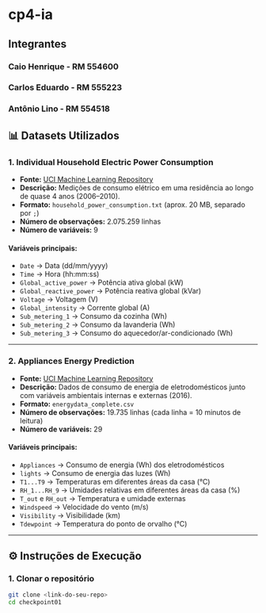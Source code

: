 # cp4-ia

## Integrantes
### Caio Henrique - RM 554600
### Carlos Eduardo - RM 555223
### Antônio Lino - RM 554518

## 📊 Datasets Utilizados

### 1. Individual Household Electric Power Consumption
- **Fonte:** [UCI Machine Learning Repository](https://archive.ics.uci.edu/dataset/235/individual+household+electric+power+consumption)  
- **Descrição:** Medições de consumo elétrico em uma residência ao longo de quase 4 anos (2006–2010).  
- **Formato:** `household_power_consumption.txt` (aprox. 20 MB, separado por `;`)  
- **Número de observações:** 2.075.259 linhas  
- **Número de variáveis:** 9  

#### Variáveis principais:
- `Date` → Data (dd/mm/yyyy)  
- `Time` → Hora (hh:mm:ss)  
- `Global_active_power` → Potência ativa global (kW)  
- `Global_reactive_power` → Potência reativa global (kVar)  
- `Voltage` → Voltagem (V)  
- `Global_intensity` → Corrente global (A)  
- `Sub_metering_1` → Consumo da cozinha (Wh)  
- `Sub_metering_2` → Consumo da lavanderia (Wh)  
- `Sub_metering_3` → Consumo do aquecedor/ar-condicionado (Wh)  

---

### 2. Appliances Energy Prediction
- **Fonte:** [UCI Machine Learning Repository](https://archive.ics.uci.edu/dataset/374/appliances+energy+prediction)  
- **Descrição:** Dados de consumo de energia de eletrodomésticos junto com variáveis ambientais internas e externas (2016).  
- **Formato:** `energydata_complete.csv`  
- **Número de observações:** 19.735 linhas (cada linha = 10 minutos de leitura)  
- **Número de variáveis:** 29  

#### Variáveis principais:
- `Appliances` → Consumo de energia (Wh) dos eletrodomésticos  
- `lights` → Consumo de energia das luzes (Wh)  
- `T1...T9` → Temperaturas em diferentes áreas da casa (°C)  
- `RH_1...RH_9` → Umidades relativas em diferentes áreas da casa (%)  
- `T_out` e `RH_out` → Temperatura e umidade externas  
- `Windspeed` → Velocidade do vento (m/s)  
- `Visibility` → Visibilidade (km)  
- `Tdewpoint` → Temperatura do ponto de orvalho (°C)  

---

## ⚙️ Instruções de Execução

### 1. Clonar o repositório
```bash
git clone <link-do-seu-repo>
cd checkpoint01
